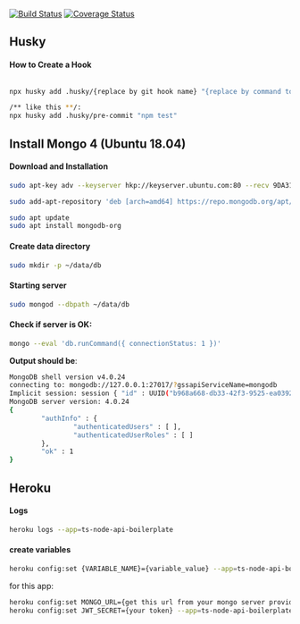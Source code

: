 
[![Build Status](https://www.travis-ci.com/bruno-bert/ts-node-api-boilerplate.svg?branch=master)](https://www.travis-ci.com/bruno-bert/ts-node-api-boilerplate)  [![Coverage Status](https://coveralls.io/repos/github/bruno-bert/ts-node-api-boilerplate/badge.svg?branch=master)](https://coveralls.io/github/bruno-bert/ts-node-api-boilerplate?branch=master)

## Husky 

#### How to Create a Hook
```bash

npx husky add .husky/{replace by git hook name} "{replace by command to be executed}"

/** like this **/:
npx husky add .husky/pre-commit "npm test"
```

## Install Mongo 4 (Ubuntu 18.04)

#### Download and Installation
```bash
sudo apt-key adv --keyserver hkp://keyserver.ubuntu.com:80 --recv 9DA31620334BD75D9DCB49F368818C72E52529D4
```

```bash
sudo add-apt-repository 'deb [arch=amd64] https://repo.mongodb.org/apt/ubuntu bionic/mongodb-org/4.0 multiverse'
```

```bash
sudo apt update
sudo apt install mongodb-org
```

#### Create data directory
```bash
sudo mkdir -p ~/data/db
```


#### Starting server
```bash
sudo mongod --dbpath ~/data/db
```
#### Check if server is OK:
```bash
mongo --eval 'db.runCommand({ connectionStatus: 1 })'
```

__Output should be__:


```bash
MongoDB shell version v4.0.24
connecting to: mongodb://127.0.0.1:27017/?gssapiServiceName=mongodb
Implicit session: session { "id" : UUID("b968a668-db33-42f3-9525-ea03925c0a4b") }
MongoDB server version: 4.0.24
{
        "authInfo" : {
                "authenticatedUsers" : [ ],
                "authenticatedUserRoles" : [ ]
        },
        "ok" : 1
}
```


## Heroku

#### Logs
```bash
heroku logs --app=ts-node-api-boilerplate
```

#### create variables
```bash
heroku config:set {VARIABLE_NAME}={variable_value} --app=ts-node-api-boilerplate
```

for this app:
```bash
heroku config:set MONGO_URL={get this url from your mongo server provider} --app=ts-node-api-boilerplate
heroku config:set JWT_SECRET={your token} --app=ts-node-api-boilerplate
```

